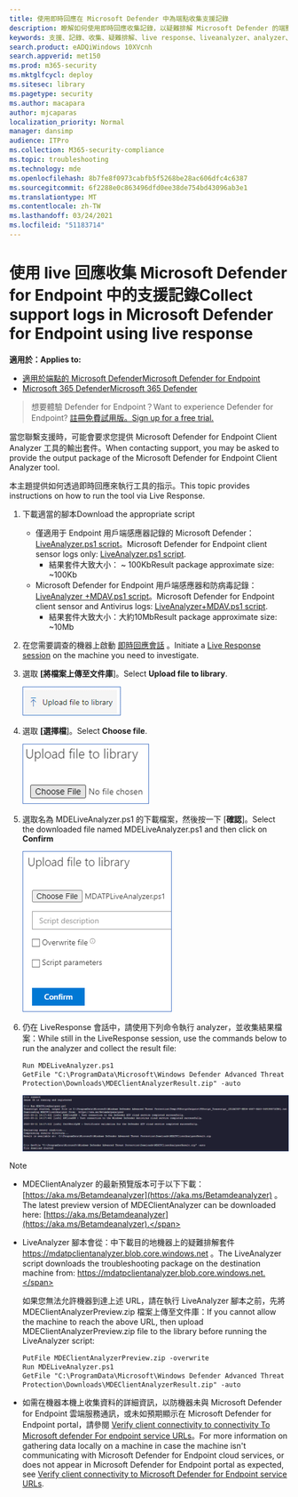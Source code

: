 ```yaml
---
title: 使用即時回應在 Microsoft Defender 中為端點收集支援記錄
description: 瞭解如何使用即時回應收集記錄，以疑難排解 Microsoft Defender 的端點問題
keywords: 支援、記錄、收集、疑難排解、live response、liveanalyzer、analyzer、live、response
search.product: eADQiWindows 10XVcnh
search.appverid: met150
ms.prod: m365-security
ms.mktglfcycl: deploy
ms.sitesec: library
ms.pagetype: security
ms.author: macapara
author: mjcaparas
localization_priority: Normal
manager: dansimp
audience: ITPro
ms.collection: M365-security-compliance
ms.topic: troubleshooting
ms.technology: mde
ms.openlocfilehash: 8b7fe8f0973cabfb5f5268be28ac606dfc4c6387
ms.sourcegitcommit: 6f2288e0c863496dfd0ee38de754bd43096ab3e1
ms.translationtype: MT
ms.contentlocale: zh-TW
ms.lasthandoff: 03/24/2021
ms.locfileid: "51183714"
---
```

# <a name="collect-support-logs-in-microsoft-defender-for-endpoint-using-live-response"></a><span data-ttu-id="c0d5e-104">使用 live 回應收集 Microsoft Defender for Endpoint 中的支援記錄</span><span class="sxs-lookup"><span data-stu-id="c0d5e-104">Collect support logs in Microsoft Defender for Endpoint using live response</span></span> 


<span data-ttu-id="c0d5e-105">**適用於：**</span><span class="sxs-lookup"><span data-stu-id="c0d5e-105">**Applies to:**</span></span>
- [<span data-ttu-id="c0d5e-106">適用於端點的 Microsoft Defender</span><span class="sxs-lookup"><span data-stu-id="c0d5e-106">Microsoft Defender for Endpoint</span></span>](https://go.microsoft.com/fwlink/p/?linkid=2154037)
- [<span data-ttu-id="c0d5e-107">Microsoft 365 Defender</span><span class="sxs-lookup"><span data-stu-id="c0d5e-107">Microsoft 365 Defender</span></span>](https://go.microsoft.com/fwlink/?linkid=2118804)

> <span data-ttu-id="c0d5e-108">想要體驗 Defender for Endpoint？</span><span class="sxs-lookup"><span data-stu-id="c0d5e-108">Want to experience Defender for Endpoint?</span></span> [<span data-ttu-id="c0d5e-109">註冊免費試用版。</span><span class="sxs-lookup"><span data-stu-id="c0d5e-109">Sign up for a free trial.</span></span>](https://www.microsoft.com/microsoft-365/windows/microsoft-defender-atp?ocid=docs-wdatp-pullalerts-abovefoldlink) 


<span data-ttu-id="c0d5e-110">當您聯繫支援時，可能會要求您提供 Microsoft Defender for Endpoint Client Analyzer 工具的輸出套件。</span><span class="sxs-lookup"><span data-stu-id="c0d5e-110">When contacting support, you may be asked to provide the output package of the Microsoft Defender for Endpoint Client Analyzer tool.</span></span>

<span data-ttu-id="c0d5e-111">本主題提供如何透過即時回應來執行工具的指示。</span><span class="sxs-lookup"><span data-stu-id="c0d5e-111">This topic provides instructions on how to run the tool via Live Response.</span></span>

1. <span data-ttu-id="c0d5e-112">下載適當的腳本</span><span class="sxs-lookup"><span data-stu-id="c0d5e-112">Download the appropriate script</span></span>
    * <span data-ttu-id="c0d5e-113">僅適用于 Endpoint 用戶端感應器記錄的 Microsoft Defender： [LiveAnalyzer.ps1 script](https://aka.ms/MDELiveAnalyzer)。</span><span class="sxs-lookup"><span data-stu-id="c0d5e-113">Microsoft Defender for Endpoint client sensor logs only: [LiveAnalyzer.ps1 script](https://aka.ms/MDELiveAnalyzer).</span></span>
      - <span data-ttu-id="c0d5e-114">結果套件大致大小： ~ 100Kb</span><span class="sxs-lookup"><span data-stu-id="c0d5e-114">Result package approximate size: ~100Kb</span></span> 
    *  <span data-ttu-id="c0d5e-115">Microsoft Defender for Endpoint 用戶端感應器和防病毒記錄： [LiveAnalyzer +MDAV.ps1 script](https://aka.ms/MDELiveAnalyzerAV)。</span><span class="sxs-lookup"><span data-stu-id="c0d5e-115">Microsoft Defender for Endpoint client sensor and Antivirus logs: [LiveAnalyzer+MDAV.ps1 script](https://aka.ms/MDELiveAnalyzerAV).</span></span>
       - <span data-ttu-id="c0d5e-116">結果套件大致大小：大約10Mb</span><span class="sxs-lookup"><span data-stu-id="c0d5e-116">Result package approximate size: ~10Mb</span></span> 
 
2.  <span data-ttu-id="c0d5e-117">在您需要調查的機器上啟動 [即時回應會話](live-response.md#initiate-a-live-response-session-on-a-device) 。</span><span class="sxs-lookup"><span data-stu-id="c0d5e-117">Initiate a [Live Response session](live-response.md#initiate-a-live-response-session-on-a-device) on the machine you need to investigate.</span></span>

3.  <span data-ttu-id="c0d5e-118">選取 **[將檔案上傳至文件庫**]。</span><span class="sxs-lookup"><span data-stu-id="c0d5e-118">Select **Upload file to library**.</span></span>

    ![上傳檔案的影像](images/upload-file.png)

4. <span data-ttu-id="c0d5e-120">選取 **[選擇檔**]。</span><span class="sxs-lookup"><span data-stu-id="c0d5e-120">Select **Choose file**.</span></span>

    ![選擇檔 button1 的影像](images/choose-file.png)

5. <span data-ttu-id="c0d5e-122">選取名為 MDELiveAnalyzer.ps1 的下載檔案，然後按一下 [**確認**]。</span><span class="sxs-lookup"><span data-stu-id="c0d5e-122">Select the downloaded file named MDELiveAnalyzer.ps1 and then click on **Confirm**</span></span>


   ![選擇檔案 button2 的影像](images/analyzer-file.png)


6. <span data-ttu-id="c0d5e-124">仍在 LiveResponse 會話中，請使用下列命令執行 analyzer，並收集結果檔案：</span><span class="sxs-lookup"><span data-stu-id="c0d5e-124">While still in the LiveResponse session, use the commands below to run the analyzer and collect the result file:</span></span>

    ```console
    Run MDELiveAnalyzer.ps1
    GetFile "C:\ProgramData\Microsoft\Windows Defender Advanced Threat Protection\Downloads\MDEClientAnalyzerResult.zip" -auto
    ```

    ![命令圖像](images/analyzer-commands.png)


>[!NOTE]
> - <span data-ttu-id="c0d5e-126">MDEClientAnalyzer 的最新預覽版本可于以下下載： [https://aka.ms/Betamdeanalyzer](https://aka.ms/Betamdeanalyzer) 。</span><span class="sxs-lookup"><span data-stu-id="c0d5e-126">The latest preview version of MDEClientAnalyzer can be downloaded here: [https://aka.ms/Betamdeanalyzer](https://aka.ms/Betamdeanalyzer).</span></span>
> 
> - <span data-ttu-id="c0d5e-127">LiveAnalyzer 腳本會從：中下載目的地機器上的疑難排解套件 https://mdatpclientanalyzer.blob.core.windows.net 。</span><span class="sxs-lookup"><span data-stu-id="c0d5e-127">The LiveAnalyzer script downloads the troubleshooting package on the destination machine from: https://mdatpclientanalyzer.blob.core.windows.net.</span></span>
> 
>   <span data-ttu-id="c0d5e-128">如果您無法允許機器到達上述 URL，請在執行 LiveAnalyzer 腳本之前，先將 MDEClientAnalyzerPreview.zip 檔案上傳至文件庫：</span><span class="sxs-lookup"><span data-stu-id="c0d5e-128">If you cannot allow the machine to reach the above URL, then upload MDEClientAnalyzerPreview.zip file to the library before running the LiveAnalyzer script:</span></span>
>
>   ```console
>   PutFile MDEClientAnalyzerPreview.zip -overwrite
>   Run MDELiveAnalyzer.ps1
>   GetFile "C:\ProgramData\Microsoft\Windows Defender Advanced Threat Protection\Downloads\MDEClientAnalyzerResult.zip" -auto
>   ```
> 
> - <span data-ttu-id="c0d5e-129">如需在機器本機上收集資料的詳細資訊，以防機器未與 Microsoft Defender for Endpoint 雲端服務通訊，或未如預期顯示在 Microsoft Defender for Endpoint portal，請參閱 [Verify client connectivity to connectivity To Microsoft defender For endpoint service URLs](configure-proxy-internet.md#verify-client-connectivity-to-microsoft-defender-atp-service-urls)。</span><span class="sxs-lookup"><span data-stu-id="c0d5e-129">For more information on gathering data locally on a machine in case the machine isn't communicating with Microsoft Defender for Endpoint cloud services, or does not appear in Microsoft Defender for Endpoint portal as expected, see [Verify client connectivity to Microsoft Defender for Endpoint service URLs](configure-proxy-internet.md#verify-client-connectivity-to-microsoft-defender-atp-service-urls).</span></span>
